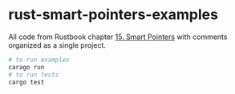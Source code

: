 # rust-smart-pointers-examples

All code from Rustbook chapter [15. Smart Pointers](https://doc.rust-lang.org/book/ch15-00-smart-pointers.html) with comments organized as a single project.

```sh
# to run examples
carago run
# to run tests
cargo test
```
